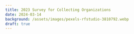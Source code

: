 ```yaml
---
title: 2023 Survey for Collecting Organizations
date: 2024-03-14
background: /assets/images/pexels-rfstudio-3810792.webp
draft: true
---
```


